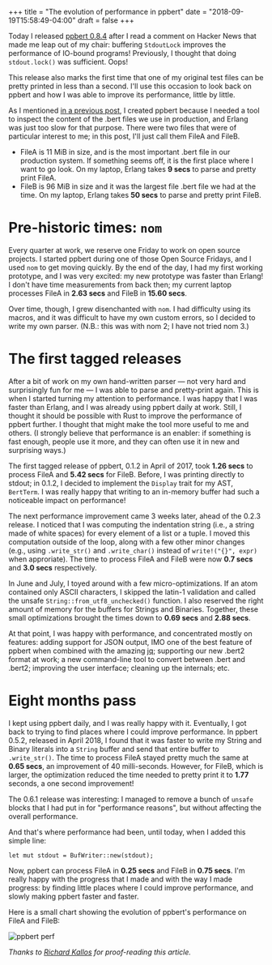 +++
title = "The evolution of performance in ppbert"
date = "2018-09-19T15:58:49-04:00"
draft = false
+++

Today I released [ppbert 0.8.4](https://crates.io/crates/ppbert) after I read a comment
on Hacker News that made me leap out of my chair: buffering `StdoutLock` improves the performance
of IO-bound programs!  Previously, I thought that doing `stdout.lock()` was sufficient.  Oops!

This release also marks the first time that one of my original test files can be pretty printed in less than a second.
I'll use this occasion to look back on ppbert and how I was able to
improve its performance, little by little.

As I mentioned [in a previous post](https://vfoley.xyz/ppbert/), I created ppbert because
I needed a tool to inspect the content of the .bert files we use in production, and Erlang
was just too slow for that purpose.  There were two files that were of particular interest
to me; in this post, I'll just call them FileA and FileB.

- FileA is 11 MiB in size, and is the most important .bert file in our production system.
  If something seems off, it is the first place where I want to go look.
  On my laptop, Erlang takes **9 secs** to parse and pretty print FileA.
- FileB is 96 MiB in size and it was the largest file .bert file we had at the time.
  On my laptop, Erlang takes **50 secs** to parse and pretty print FileB.

# Pre-historic times: `nom`

Every quarter at work, we reserve one Friday to work on open source projects.
I started ppbert during one of those Open Source Fridays, and I used `nom` to get moving quickly.
By the end of the day, I had my first working prototype, and I was very excited:
my new prototype was faster than Erlang!
I don't have time measurements from back then; my current laptop processes FileA in **2.63 secs** and FileB in **15.60 secs**.

Over time, though, I grew disenchanted with `nom`.
I had difficulty using its macros, and it was difficult to have my own custom errors, so I decided to write my own parser.
(N.B.: this was with nom 2; I have not tried nom 3.)


# The first tagged releases

After a bit of work on my own hand-written parser — not very hard and surprisingly fun for me —
I was able to parse and pretty-print again.
This is when I started turning my attention to performance.
I was happy that I was faster than Erlang, and I was already using ppbert daily at work.
Still, I thought it should be possible with Rust to improve the performance of ppbert further.
I thought that might make the tool more useful to me and others.
(I strongly believe that performance is an enabler: if something is fast enough, people
use it more, and they can often use it in new and surprising ways.)

The first tagged release of ppbert, 0.1.2 in April of 2017, took **1.26 secs** to process FileA and **5.42 secs** for FileB.
Before, I was printing directly to stdout; in 0.1.2, I decided to implement the `Display`
trait for my AST, `BertTerm`.
I was really happy that writing to an in-memory buffer had such a noticeable impact on performance!

The next performance improvement came 3 weeks later, ahead of the 0.2.3 release.
I noticed that I was computing the indentation string (i.e., a string made of white spaces)
for every element of a list or a tuple.
I moved this computation outside of the loop, along with a few other minor changes
(e.g., using `.write_str()` and `.write_char()` instead of `write!("{}", expr)` when
approriate).
The time to process FileA and FileB were now **0.7 secs** and **3.0 secs** respectively.

In June and July, I toyed around with a few micro-optimizations.
If an atom contained only ASCII characters, I skipped the latin-1
validation and called the unsafe `String::from_utf8_unchecked()` function.
I also reserved the right amount of memory for the buffers for Strings and Binaries.
Together, these small optimizations brought the times down to **0.69 secs** and
**2.88 secs**.

At that point, I was happy with performance, and concentrated mostly on features:
adding support for JSON output, IMO one of the best feature of ppbert when
combined with the amazing [jq](https://stedolan.github.io/jq/); supporting our
new .bert2 format at work; a new command-line tool to convert between .bert and .bert2; improving the user interface; cleaning up the internals; etc.

# Eight months pass

I kept using ppbert daily, and I was really happy with it.
Eventually, I got back to trying to find places where I could improve performance.
In ppbert 0.5.2, released in April 2018, I found that it was faster to write my
String and Binary literals into a `String` buffer and send that entire buffer to
`.write_str()`.
The time to process FileA stayed pretty much the same at **0.65 secs**, an improvement of 40 milli-seconds.
However, for FileB, which is larger, the optimization reduced the time needed to pretty print it to **1.77** seconds, a one second improvement!

The 0.6.1 release was interesting: I managed to remove a bunch of `unsafe` blocks
that I had put in for "performance reasons", but without affecting the overall performance.

And that's where performance had been, until today, when I added this simple line:

```
let mut stdout = BufWriter::new(stdout);
```

Now, ppbert can process FileA in **0.25 secs** and FileB in **0.75 secs**.
I'm really happy with the progress that I made and with the way I made progress:
by finding little places where I could improve performance, and slowly making ppbert faster and faster.

Here is a small chart showing the evolution of ppbert's performance on FileA and FileB:

![ppbert perf](/images/ppbert-perf.png)

*Thanks to [Richard Kallos](http://rkallos.com/) for proof-reading this article.*
